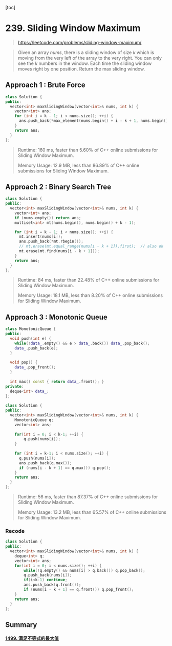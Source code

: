 [toc]

# 239. Sliding Window Maximum

> https://leetcode.com/problems/sliding-window-maximum/

> Given an array *nums*, there is a sliding window of size *k* which is moving from the very left of the array to the very right. You can only see the *k* numbers in the window. Each time the sliding window moves right by one position. Return the max sliding window.

## Approach 1 : Brute Force

```c++
class Solution {
public:
  vector<int> maxSlidingWindow(vector<int>& nums, int k) {    
    vector<int> ans;
    for (int i = k - 1; i < nums.size(); ++i) {
      ans.push_back(*max_element(nums.begin() + i - k + 1, nums.begin() + i + 1));
    }
    return ans;
  }
};
```
>Runtime: 160 ms, faster than 5.60% of C++ online submissions for Sliding Window Maximum.
>
>Memory Usage: 12.9 MB, less than 86.89% of C++ online submissions for Sliding Window Maximum.

## Approach 2 : Binary Search Tree

```c++
class Solution {
public:
  vector<int> maxSlidingWindow(vector<int>& nums, int k) {
    vector<int> ans;
    if (nums.empty()) return ans;
    multiset<int> mt(nums.begin(), nums.begin() + k - 1);

    for (int i = k - 1; i < nums.size(); ++i) {
      mt.insert(nums[i]);
      ans.push_back(*mt.rbegin());
      // mt.erase(mt.equal_range(nums[i - k + 1]).first);  // also ok
      mt.erase(mt.find(nums[i - k + 1]));      
    }
    return ans;
  }
};
```

> Runtime: 84 ms, faster than 22.48% of C++ online submissions for Sliding Window Maximum.
>
> Memory Usage: 18.1 MB, less than 8.20% of C++ online submissions for Sliding Window Maximum.



## Approach 3 : Monotonic Queue

```c++
class MonotonicQueue {
public:
  void push(int e) {
    while(!data_.empty() && e > data_.back()) data_.pop_back();
    data_.push_back(e);
  } 
  
  void pop() {
    data_.pop_front();
  }
  
  int max() const { return data_.front(); }
private:
  deque<int> data_;
};
 
class Solution {
public:
  vector<int> maxSlidingWindow(vector<int>& nums, int k) {
    MonotonicQueue q;
    vector<int> ans;
    
    for(int i = 0; i < k-1; ++i) {
        q.push(nums[i]);
    }
        
    for (int i = k-1; i < nums.size(); ++i) {
      q.push(nums[i]);
      ans.push_back(q.max());
      if (nums[i - k + 1] == q.max()) q.pop();    
    }
    return ans;
  }
};
```

> Runtime: 56 ms, faster than 87.37% of C++ online submissions for Sliding Window Maximum.
>
> Memory Usage: 13.2 MB, less than 65.57% of C++ online submissions for Sliding Window Maximum.



### Recode

```c++
class Solution {
public:
  vector<int> maxSlidingWindow(vector<int>& nums, int k) {
    deque<int> q;
    vector<int> ans;
    for(int i = 0; i < nums.size(); ++i) {
        while(!q.empty() && nums[i] > q.back()) q.pop_back();
        q.push_back(nums[i]);       
        if(i<k-1) continue;
        ans.push_back(q.front());
        if (nums[i - k + 1] == q.front()) q.pop_front();
    }
    return ans;
  }
};
```



## Summary

#### [1499. 满足不等式的最大值](https://leetcode-cn.com/problems/max-value-of-equation/)